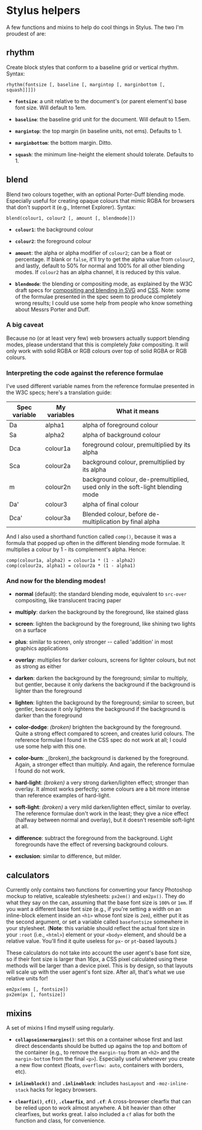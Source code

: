 # Stylus helpers

A few functions and mixins to help do cool things in Stylus. The two I'm proudest of are:

## rhythm

Create block styles that conform to a baseline grid or vertical rhythm. Syntax:

    rhythm(fontsize [, baseline [, margintop [, marginbottom [, squash]]]])

* **`fontsize`**: a unit relative to the document's (or parent element's) base font size. Will default to 1em.

* **`baseline`**: the baseline grid unit for the document. Will default to 1.5em.

* **`margintop`**: the top margin (in baseline units, not ems). Defaults to 1.

* **`marginbottom`**: the bottom margin. Ditto.

* **`squash`**: the minimum line-height the element should tolerate. Defaults to 1.

## blend

Blend two colours together, with an optional Porter-Duff blending mode. Especially useful for creating opaque colours that mimic RGBA for browsers that don't support it (e.g., Internet Explorer). Syntax:

    blend(colour1, colour2 [, amount [, blendmode]])

* **`colour1`**: the background colour

* **`colour2`**: the foreground colour

* **`amount`**: the alpha or alpha modifier of `colour2`; can be a float or
percentage. If blank or `false`, it'll try to get the alpha value from
`colour2`, and lastly, default to 50% for normal and 100% for all other
blending modes. If `colour2` has an alpha channel, it is reduced by this value.

* **`blendmode`**: the blending or compositing mode, as explained by the W3C
draft specs for [compositing and blending in SVG](http://dev.w3.org/SVG/modules/compositing/master/) and [CSS](https://dvcs.w3.org/hg/FXTF/rawfile/tip/compositing/index.html). Note:
some of the formulae presented in the spec seem to produce completely
wrong results; I could use some help from people who know something
about Messrs Porter and Duff.

### A big caveat

Because no (or at least very few) web browsers actually support blending modes, please understand that this is completely _fake_ compositing. It will only work with solid RGBA or RGB colours over top of solid RGBA or RGB colours.

### Interpreting the code against the reference formulae

I've used different variable names from the reference formulae presented in the W3C specs; here's a translation guide:

<table>
	<thead>
		<tr>
			<th>Spec variable</th>
			<th>My variables</th>
			<th>What it means</th>
		</tr>
	</thead>
	<tbody>
		<tr>
			<td>Da</td>
			<td>alpha1</td>
			<td>alpha of foreground colour</td>
		</tr>
		<tr>
			<td>Sa</td>
			<td>alpha2</td>
			<td>alpha of background colour</td>
		</tr>
		<tr>
			<td>Dca</td>
			<td>colour1a</td>
			<td>foreground colour, premultiplied by its alpha</td>
		</tr>
		<tr>
			<td>Sca</td>
			<td>colour2a</td>
			<td>background colour, premultiplied by its alpha</td>
		</tr>
		<tr>
			<td>m</td>
			<td>colour2n</td>
			<td>background colour, de-premultiplied, used only in the soft-light blending mode</td>
		</tr>
		<tr>
			<td>Da'</td>
			<td>colour3</td>
			<td>alpha of final colour</td>
		</tr>
		<tr>
			<td>Dca'</td>
			<td>colour3a</td>
			<td>Blended colour, before de-multiplication by final alpha</td>
		</tr>
	</tbody>
</table>

And I also used a shorthand function called `comp()`, because it was a
formula that popped up often in the different blending mode formulae.
It multiplies a colour by 1 - its complement's alpha. Hence:

    comp(colour1a, alpha2) = colour1a * (1 - alpha2)
    comp(colour2a, alpha1) = colour2a * (1 - alpha1)

### And now for the blending modes!

* **normal** (default): the standard blending mode, equivalent to `src-over` compositing, like translucent tracing paper

* **multiply**: darken the background by the foreground, like stained glass

* **screen**: lighten the background by the foreground, like shining two lights on a surface

* **plus**: similar to screen, only stronger -- called 'addition' in most
graphics applications

* **overlay**: multiplies for darker colours, screens for lighter colours,
but not as strong as either

* **darken**: darken the background by the foreground; similar to multiply,
but gentler, because it only darkens the background if the background
is lighter than the foreground

* **lighten**: lighten the background by the foreground; similar to screen,
but gentler, because it only lightens the background if the background
is darker than the foreground

* **color-dodge**: _(broken)_ brighten the background by the foreground. Quite a
strong effect compared to screen, and creates lurid colours. The reference formulae I found in the CSS spec do not work at all; I could use some
help with this one.

* **color-burn**: _(broken)_the background is darkened by the foreground. Again, a
stronger effect than multiply. And again, the reference formulae I
found do not work.

* **hard-light**: _(broken)_ a very strong darken/lighten effect; stronger than
overlay. It almost works perfectly; some colours are a bit more
intense than reference examples of hard-light.

* **soft-light**: _(broken)_ a very mild darken/lighten effect, similar to overlay.
The reference formulae don't work in the least; they give a nice
effect (halfway between normal and overlay), but it doesn't resemble
soft-light at all.

* **difference**: subtract the foreground from the background. Light
foregrounds have the effect of reversing background colours.

* **exclusion**: similar to difference, but milder.

## calculators

Currently only contains two functions for converting your fancy Photoshop mockup to relative, scaleable stylesheets: `px2em()` and `em2px()`. They do what they say on the can, assuming that the base font size is `100%` or `1em`. If you want a different base font size (e.g., if you're setting a width on an inline-block element inside an `<h1>` whose font size is `2em`), either put it as the second argument, or set a variable called `basefontsize` somewhere in your stylesheet. (**Note**: this variable should reflect the actual font size in your `:root` (i.e., `<html>`) element or your `<body>` element, and should be a relative value. You'll find it quite useless for `px`- or `pt`-based layouts.)

These calculators do not take into account the user agent's base font size, so if their font size is larger than 16px, a CSS pixel calculated using these methods will be larger than a device pixel. This is by design, so that layouts will scale up with the user agent's font size. After all, that's what we use relative units for!

    em2px(ems [, fontsize])
    px2em(px [, fontsize])

## mixins

A set of mixins I find myself using regularly.

* **`collapseinnermargins()`**: set this on a container whose first and last direct descendants should be butted up agains the top and bottom of the container (e.g., to remove the `margin-top` from an `<h2>` and the `margin-bottom` from the final `<p>`). Especially useful whenever you create a new flow context (floats, `overflow: auto`, containers with borders, etc).

* **`inlineblock()`** and **`.inlineblock`**: includes `hasLayout` and `-moz-inline-stack` hacks for legacy browsers.

* **`clearfix()`**, **`cf()`**, **`.clearfix`**, and **`.cf`**: A cross-browser clearfix that can be relied upon to work almost anywhere. A bit heavier than other clearfixes, but works great. I also included a `cf` alias for both the function and class, for convenience.
